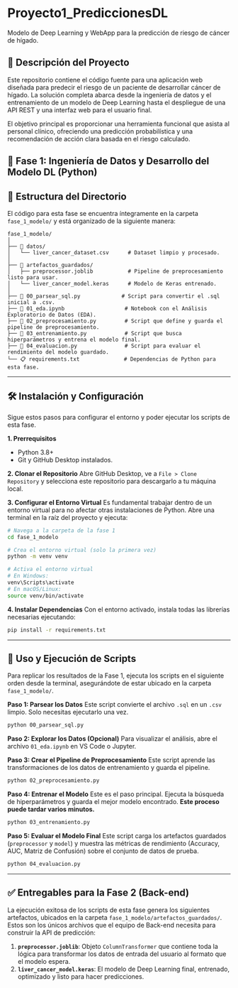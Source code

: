 # Proyecto1_PrediccionesDL
Modelo de Deep Learning y WebApp para la predicción de riesgo de cáncer de hígado. 

## 📝 Descripción del Proyecto

Este repositorio contiene el código fuente para una aplicación web diseñada para predecir el riesgo de un paciente de desarrollar cáncer de hígado. La solución completa abarca desde la ingeniería de datos y el entrenamiento de un modelo de Deep Learning hasta el despliegue de una API REST y una interfaz web para el usuario final.

El objetivo principal es proporcionar una herramienta funcional que asista al personal clínico, ofreciendo una predicción probabilística y una recomendación de acción clara basada en el riesgo calculado.

🎯 Fase 1: Ingeniería de Datos y Desarrollo del Modelo DL (Python)
-----

## 📂 Estructura del Directorio

El código para esta fase se encuentra íntegramente en la carpeta `fase_1_modelo/` y está organizado de la siguiente manera:

```
fase_1_modelo/
│
├── 📂 datos/
│   └── liver_cancer_dataset.csv      # Dataset limpio y procesado.
│
├── 📂 artefactos_guardados/
│   ├── preprocessor.joblib           # Pipeline de preprocesamiento listo para usar.
│   └── liver_cancer_model.keras      # Modelo de Keras entrenado.
│
├── 📜 00_parsear_sql.py             # Script para convertir el .sql inicial a .csv.
├── 📓 01_eda.ipynb                   # Notebook con el Análisis Exploratorio de Datos (EDA).
├── 📜 02_preprocesamiento.py         # Script que define y guarda el pipeline de preprocesamiento.
├── 📜 03_entrenamiento.py            # Script que busca hiperparámetros y entrena el modelo final.
├── 📜 04_evaluacion.py               # Script para evaluar el rendimiento del modelo guardado.
└── 📋 requirements.txt              # Dependencias de Python para esta fase.
```

-----

## 🛠️ Instalación y Configuración

Sigue estos pasos para configurar el entorno y poder ejecutar los scripts de esta fase.

**1. Prerrequisitos**

  * Python 3.8+
  * Git y GitHub Desktop instalados.

**2. Clonar el Repositorio**
Abre GitHub Desktop, ve a `File > Clone Repository` y selecciona este repositorio para descargarlo a tu máquina local.

**3. Configurar el Entorno Virtual**
Es fundamental trabajar dentro de un entorno virtual para no afectar otras instalaciones de Python. Abre una terminal en la raíz del proyecto y ejecuta:

```bash
# Navega a la carpeta de la fase 1
cd fase_1_modelo

# Crea el entorno virtual (solo la primera vez)
python -m venv venv

# Activa el entorno virtual
# En Windows:
venv\Scripts\activate
# En macOS/Linux:
source venv/bin/activate
```

**4. Instalar Dependencias**
Con el entorno activado, instala todas las librerías necesarias ejecutando:

```bash
pip install -r requirements.txt
```

-----

## 🚀 Uso y Ejecución de Scripts

Para replicar los resultados de la Fase 1, ejecuta los scripts en el siguiente orden desde la terminal, asegurándote de estar ubicado en la carpeta `fase_1_modelo/`.

**Paso 1: Parsear los Datos**
Este script convierte el archivo `.sql` en un `.csv` limpio. Solo necesitas ejecutarlo una vez.

```bash
python 00_parsear_sql.py
```

**Paso 2: Explorar los Datos (Opcional)**
Para visualizar el análisis, abre el archivo `01_eda.ipynb` en VS Code o Jupyter.

**Paso 3: Crear el Pipeline de Preprocesamiento**
Este script aprende las transformaciones de los datos de entrenamiento y guarda el pipeline.

```bash
python 02_preprocesamiento.py
```

**Paso 4: Entrenar el Modelo**
Este es el paso principal. Ejecuta la búsqueda de hiperparámetros y guarda el mejor modelo encontrado. **Este proceso puede tardar varios minutos.**

```bash
python 03_entrenamiento.py
```

**Paso 5: Evaluar el Modelo Final**
Este script carga los artefactos guardados (`preprocessor` y `model`) y muestra las métricas de rendimiento (Accuracy, AUC, Matriz de Confusión) sobre el conjunto de datos de prueba.

```bash
python 04_evaluacion.py
```

-----

## ✅ Entregables para la Fase 2 (Back-end)

La ejecución exitosa de los scripts de esta fase genera los siguientes artefactos, ubicados en la carpeta `fase_1_modelo/artefactos_guardados/`. Estos son los únicos archivos que el equipo de Back-end necesita para construir la API de predicción:

1.  **`preprocessor.joblib`**: Objeto `ColumnTransformer` que contiene toda la lógica para transformar los datos de entrada del usuario al formato que el modelo espera.
2.  **`liver_cancer_model.keras`**: El modelo de Deep Learning final, entrenado, optimizado y listo para hacer predicciones.
